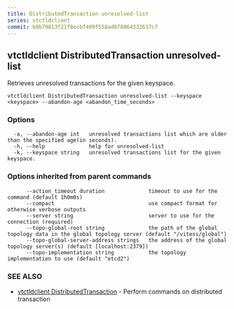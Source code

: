 ```yaml
---
title: DistributedTransaction unresolved-list
series: vtctldclient
commit: b0b79813f21f8ecbf409f558ad6f8864332637cf
---
```

## vtctldclient DistributedTransaction unresolved-list

Retrieves unresolved transactions for the given keyspace.

```
vtctldclient DistributedTransaction unresolved-list --keyspace <keyspace> --abandon-age <abandon_time_seconds>
```

### Options

```
  -a, --abandon-age int   unresolved transactions list which are older than the specified age(in seconds).
  -h, --help              help for unresolved-list
  -k, --keyspace string   unresolved transactions list for the given keyspace.
```

### Options inherited from parent commands

```
      --action_timeout duration              timeout to use for the command (default 1h0m0s)
      --compact                              use compact format for otherwise verbose outputs
      --server string                        server to use for the connection (required)
      --topo-global-root string              the path of the global topology data in the global topology server (default "/vitess/global")
      --topo-global-server-address strings   the address of the global topology server(s) (default [localhost:2379])
      --topo-implementation string           the topology implementation to use (default "etcd2")
```

### SEE ALSO

* [vtctldclient DistributedTransaction](../)	 - Perform commands on distributed transaction

